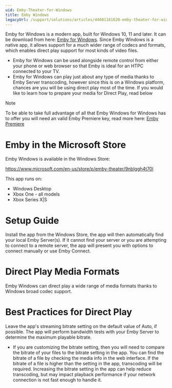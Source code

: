 ```yaml
---
uid: Emby-Theater-for-Windows
title: Emby Windows
legacyUrl: /support/solutions/articles/44001161620-emby-theater-for-windows
---
```


Emby for Windows is a modern app, built for Windows 10, 11 and later. It can be download from  here: [Emby for Windows](https://emby.media/emby-for-windows.html). Since Emby Windows is a native app, it allows support for a much wider range of codecs and formats, which enables direct play support for most kinds of video files.

* Emby for Windows can be used alongside remote control from either your phone or web browser so that Emby is ideal for an HTPC connected to your TV.
* Emby for Windows can play just about any type of media thanks to Emby Server transcoding, however since this is on a Windows platform, chances are you will be using direct play most of the time. If you would like to learn how to prepare your media for Direct Play, read below    

> [!NOTE]
> To be able to take full advantage of all that Emby Windows for Windows has to offer you will need an valid Emby Premiere key, read more here: [Emby Premiere](https://emby.media/premiere.html) 

# Emby in the Microsoft Store

Emby Windows is available in the Windows Store:

https://www.microsoft.com/en-us/store/p/emby-theater/9nblggh4t70l

This app runs on:

* Windows Desktop
* Xbox One - all models
* Xbox Series X|S


# Setup Guide
 Install the app from the Windows Store, the app will then automatically find your local Emby Server(s). If it cannot find your server or you are attempting to connect to a remote server, the app will present you with options to connect manually or use Emby Connect.

# Direct Play Media Formats
Emby Windows can direct play a wide range of media formats thanks to Windows broad codec support.

# Best Practices for Direct Play
Leave the app's streaming bitrate setting on the default value of Auto, if possible. The app will perform bandwidth tests with your Emby Server to determine the maximum playable bitrate.

* If you are customizing the bitrate setting, then you will need to compare the bitrate of your files to the bitrate setting in the app. You can find the bitrate of a file by checking the media info in the web interface. If the bitrate of a file is higher than the setting in the app, transcoding will be required. Increasing the bitrate setting in the app can help reduce transcoding, but may impact playback performance if your network connection is not fast enough to handle it.
